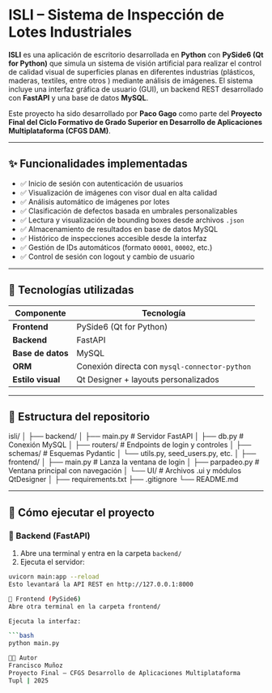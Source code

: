 # ISLI – Sistema de Inspección de Lotes Industriales

**ISLI** es una aplicación de escritorio desarrollada en **Python** con **PySide6 (Qt for Python)** que simula un sistema de visión artificial para realizar el control de calidad visual de superficies planas en diferentes industrias (plásticos, maderas, textiles, entre otros ) mediante análisis de imágenes. El sistema incluye una interfaz gráfica de usuario (GUI), un backend REST desarrollado con **FastAPI** y una base de datos **MySQL**.

Este proyecto ha sido desarrollado por **Paco Gago** como parte del **Proyecto Final del Ciclo Formativo de Grado Superior en Desarrollo de Aplicaciones Multiplataforma (CFGS DAM)**.

---

## ✨ Funcionalidades implementadas

- ✅ Inicio de sesión con autenticación de usuarios
- ✅ Visualización de imágenes con visor dual en alta calidad
- ✅ Análisis automático de imágenes por lotes
- ✅ Clasificación de defectos basada en umbrales personalizables
- ✅ Lectura y visualización de bounding boxes desde archivos `.json`
- ✅ Almacenamiento de resultados en base de datos MySQL
- ✅ Histórico de inspecciones accesible desde la interfaz
- ✅ Gestión de IDs automáticos (formato `00001`, `00002`, etc.)
- ✅ Control de sesión con logout y cambio de usuario

---

## 🧰 Tecnologías utilizadas

| Componente   | Tecnología           |
|--------------|----------------------|
| **Frontend** | PySide6 (Qt for Python) |
| **Backend**  | FastAPI              |
| **Base de datos** | MySQL           |
| **ORM**      | Conexión directa con `mysql-connector-python` |
| **Estilo visual** | Qt Designer + layouts personalizados |

---

## 📁 Estructura del repositorio

isli/
│
├── backend/
│ ├── main.py # Servidor FastAPI
│ ├── db.py # Conexión MySQL
│ ├── routers/ # Endpoints de login y controles
│ ├── schemas/ # Esquemas Pydantic
│ └── utils.py, seed_users.py, etc.
│
├── frontend/
│ ├── main.py # Lanza la ventana de login
│ ├── parpadeo.py # Ventana principal con navegación
│ └── UI/ # Archivos .ui y módulos QtDesigner
│
├── requirements.txt
├── .gitignore
└── README.md

---

## 🚀 Cómo ejecutar el proyecto

### 🔹 Backend (FastAPI)

1. Abre una terminal y entra en la carpeta `backend/`
2. Ejecuta el servidor:

```bash
uvicorn main:app --reload
Esto levantará la API REST en http://127.0.0.1:8000

🔹 Frontend (PySide6)
Abre otra terminal en la carpeta frontend/

Ejecuta la interfaz:

```bash
python main.py

👨‍💻 Autor
Francisco Muñoz
Proyecto Final – CFGS Desarrollo de Aplicaciones Multiplataforma
Tupl | 2025